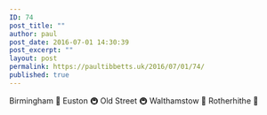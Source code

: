 ```yaml
---
ID: 74
post_title: ""
author: paul
post_date: 2016-07-01 14:30:39
post_excerpt: ""
layout: post
permalink: https://paultibbetts.uk/2016/07/01/74/
published: true
---
```

Birmingham 🚊 Euston 🚇 Old Street 🚇 Walthamstow 🚖 Rotherhithe 🛌